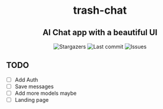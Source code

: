 <div align="center">
    <h1>trash-chat</h1>
    <h2>AI Chat app with a beautiful UI</h2>
</div>

<div align="center">
  <img alt="Stargazers" src="https://img.shields.io/github/stars/budchirp/trash-chat?style=for-the-badge&colorA=0b1221&colorB=ff8e8e" />
  <img alt="Last commit" src="https://img.shields.io/github/last-commit/budchirp/trash-chat?style=for-the-badge&colorA=0b1221&colorB=BDB0E4" />
  <img alt="Issues" src="https://img.shields.io/github/issues/budchirp/trash-chat?style=for-the-badge&colorA=0b1221&colorB=FBC19D" />
</div>

## TODO

- [ ] Add Auth
- [ ] Save messages
- [ ] Add more models maybe
- [ ] Landing page
